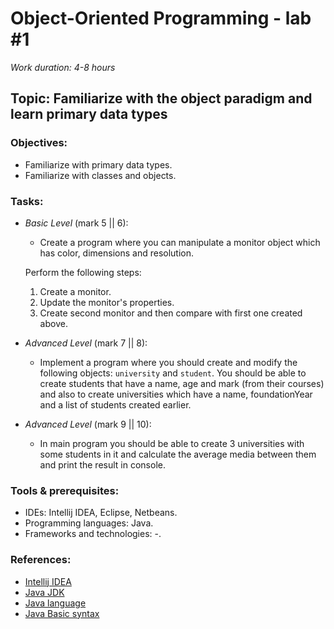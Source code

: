 # Object-Oriented Programming - lab #1

_Work duration: 4-8 hours_

## Topic: Familiarize with the object paradigm and learn primary data types

### Objectives:
- Familiarize with primary data types.
- Familiarize with classes and objects.

### Tasks:

- _Basic Level_ (mark 5 || 6):
    - Create a program where you can manipulate a monitor object which has color, dimensions and resolution.

  Perform the following steps:

    1. Create a monitor.
    2. Update the monitor's properties.
    3. Create second monitor and then compare with first one created above.

- _Advanced Level_ (mark 7 || 8):
    - Implement a program where you should create and modify the following objects: `university` and `student`. You should be able to create students that have a name, age and mark (from their courses) and also to create universities which have a name, foundationYear and a list of students created earlier.

- _Advanced Level_ (mark 9 || 10):
    - In main program you should be able to create 3 universities with some students in it and calculate the average media between them and print the result in console.

### Tools & prerequisites:
- IDEs: Intellij IDEA, Eclipse, Netbeans.
- Programming languages: Java.
- Frameworks and technologies: -.


### References:
- [Intellij IDEA](https://www.jetbrains.com/idea/)
- [Java JDK](https://www.oracle.com/technetwork/java/javase/downloads/jdk8-downloads-2133151.html)
- [Java language](https://www.tutorialspoint.com/java/)
- [Java Basic syntax](https://www.tutorialspoint.com/java/java_basic_syntax.htm)
  